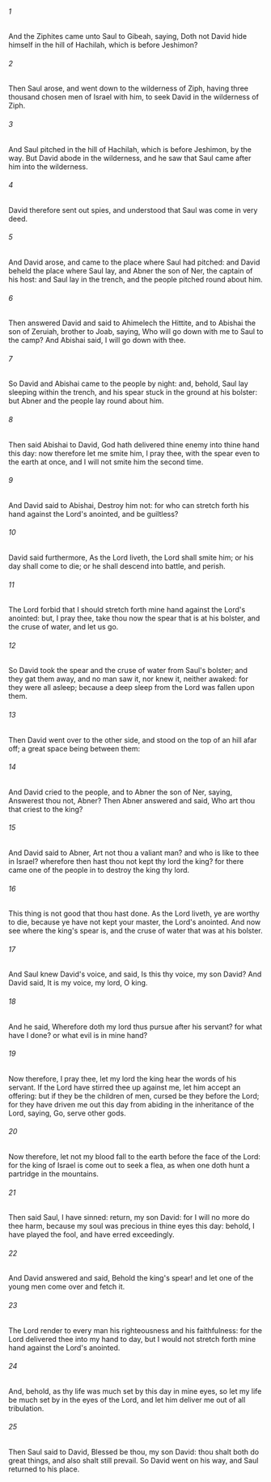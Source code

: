 ###### 1
And the Ziphites came unto Saul to Gibeah, saying, Doth not David hide himself in the hill of Hachilah, which is before Jeshimon?

###### 2
Then Saul arose, and went down to the wilderness of Ziph, having three thousand chosen men of Israel with him, to seek David in the wilderness of Ziph.

###### 3
And Saul pitched in the hill of Hachilah, which is before Jeshimon, by the way. But David abode in the wilderness, and he saw that Saul came after him into the wilderness.

###### 4
David therefore sent out spies, and understood that Saul was come in very deed.

###### 5
And David arose, and came to the place where Saul had pitched: and David beheld the place where Saul lay, and Abner the son of Ner, the captain of his host: and Saul lay in the trench, and the people pitched round about him.

###### 6
Then answered David and said to Ahimelech the Hittite, and to Abishai the son of Zeruiah, brother to Joab, saying, Who will go down with me to Saul to the camp? And Abishai said, I will go down with thee.

###### 7
So David and Abishai came to the people by night: and, behold, Saul lay sleeping within the trench, and his spear stuck in the ground at his bolster: but Abner and the people lay round about him.

###### 8
Then said Abishai to David, God hath delivered thine enemy into thine hand this day: now therefore let me smite him, I pray thee, with the spear even to the earth at once, and I will not smite him the second time.

###### 9
And David said to Abishai, Destroy him not: for who can stretch forth his hand against the Lord's anointed, and be guiltless?

###### 10
David said furthermore, As the Lord liveth, the Lord shall smite him; or his day shall come to die; or he shall descend into battle, and perish.

###### 11
The Lord forbid that I should stretch forth mine hand against the Lord's anointed: but, I pray thee, take thou now the spear that is at his bolster, and the cruse of water, and let us go.

###### 12
So David took the spear and the cruse of water from Saul's bolster; and they gat them away, and no man saw it, nor knew it, neither awaked: for they were all asleep; because a deep sleep from the Lord was fallen upon them.

###### 13
Then David went over to the other side, and stood on the top of an hill afar off; a great space being between them:

###### 14
And David cried to the people, and to Abner the son of Ner, saying, Answerest thou not, Abner? Then Abner answered and said, Who art thou that criest to the king?

###### 15
And David said to Abner, Art not thou a valiant man? and who is like to thee in Israel? wherefore then hast thou not kept thy lord the king? for there came one of the people in to destroy the king thy lord.

###### 16
This thing is not good that thou hast done. As the Lord liveth, ye are worthy to die, because ye have not kept your master, the Lord's anointed. And now see where the king's spear is, and the cruse of water that was at his bolster.

###### 17
And Saul knew David's voice, and said, Is this thy voice, my son David? And David said, It is my voice, my lord, O king.

###### 18
And he said, Wherefore doth my lord thus pursue after his servant? for what have I done? or what evil is in mine hand?

###### 19
Now therefore, I pray thee, let my lord the king hear the words of his servant. If the Lord have stirred thee up against me, let him accept an offering: but if they be the children of men, cursed be they before the Lord; for they have driven me out this day from abiding in the inheritance of the Lord, saying, Go, serve other gods.

###### 20
Now therefore, let not my blood fall to the earth before the face of the Lord: for the king of Israel is come out to seek a flea, as when one doth hunt a partridge in the mountains.

###### 21
Then said Saul, I have sinned: return, my son David: for I will no more do thee harm, because my soul was precious in thine eyes this day: behold, I have played the fool, and have erred exceedingly.

###### 22
And David answered and said, Behold the king's spear! and let one of the young men come over and fetch it.

###### 23
The Lord render to every man his righteousness and his faithfulness: for the Lord delivered thee into my hand to day, but I would not stretch forth mine hand against the Lord's anointed.

###### 24
And, behold, as thy life was much set by this day in mine eyes, so let my life be much set by in the eyes of the Lord, and let him deliver me out of all tribulation.

###### 25
Then Saul said to David, Blessed be thou, my son David: thou shalt both do great things, and also shalt still prevail. So David went on his way, and Saul returned to his place.

